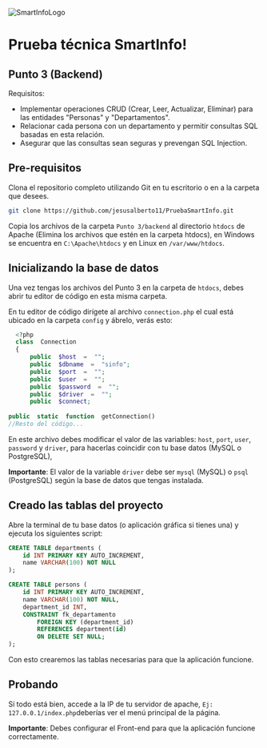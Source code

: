 ![SmartInfoLogo](https://encrypted-tbn0.gstatic.com/images?q=tbn:ANd9GcSfKYXmvIKdmGQ94aRom2nKEMoBdHWLcRLKMA&s)
# Prueba técnica SmartInfo!

## Punto 3 (Backend)

Requisitos:

 - Implementar operaciones CRUD (Crear, Leer, Actualizar, Eliminar) para las entidades "Personas" y "Departamentos".
 - Relacionar cada persona con un departamento y permitir consultas SQL basadas en esta relación.
 - Asegurar que las consultas sean seguras y prevengan SQL Injection.

## Pre-requisitos

Clona el repositorio completo utilizando Git en tu escritorio o en a la carpeta que desees.

```bash
git clone https://github.com/jesusalberto11/PruebaSmartInfo.git
```
Copia los archivos de la carpeta `Punto 3/backend` al directorio `htdocs` de Apache (Elimina los archivos que estén en la carpeta htdocs), en Windows se encuentra en `C:\Apache\htdocs` y en Linux en `/var/www/htdocs`.

## Inicializando la base de datos

Una vez tengas los archivos del Punto 3 en la carpeta de `htdocs`, debes abrir tu editor de código en esta misma carpeta. 

En tu editor de código dirígete al archivo `connection.php` el cual está ubicado en la carpeta `config` y ábrelo, verás esto:

```php
  <?php
  class  Connection
  {
	  public  $host  =  "";
	  public  $dbname  =  "sinfo";
	  public  $port  =  "";
	  public  $user  =  "";
	  public  $password  =  "";
	  public  $driver  =  "";
	  public  $connect;
	  
public  static  function  getConnection()
//Resto del código...
```

En este archivo debes modificar el valor de las variables: `host`, `port`, `user`, `password` y `driver`, para hacerlas coincidir con tu base datos (MySQL o PostgreSQL),

**Importante**: El valor de la variable `driver` debe ser `mysql` (MySQL) o `psql` (PostgreSQL) según la base de datos que tengas instalada.

## Creado las tablas del proyecto

Abre la terminal de tu base datos (o aplicación gráfica si tienes una) y ejecuta los siguientes script:

```sql
CREATE TABLE departments ( 
	id INT PRIMARY KEY AUTO_INCREMENT, 
	name VARCHAR(100) NOT NULL
);
```

```sql
CREATE TABLE persons ( 
	id INT PRIMARY KEY AUTO_INCREMENT, 
	name VARCHAR(100) NOT NULL,
	department_id INT,
	CONSTRAINT fk_departamento
		FOREIGN KEY (department_id)
		REFERENCES department(id)
		ON DELETE SET NULL;
);
```
Con esto crearemos las tablas necesarias para que la aplicación funcione.

## Probando

Sí todo está bien, accede a la IP de tu servidor de apache, `Ej: 127.0.0.1/index.php`deberías ver el menú principal de la página.

**Importante**: Debes configurar el Front-end para que la aplicación funcione correctamente.

